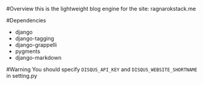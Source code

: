 #Overview
this is the lightweight blog engine for the site: ragnarokstack.me

#Dependencies
- django
- django-tagging
- django-grappelli
- pygments
- django-markdown

#Warning
You should specify ``DISQUS_API_KEY`` and ``DISQUS_WEBSITE_SHORTNAME`` in setting.py